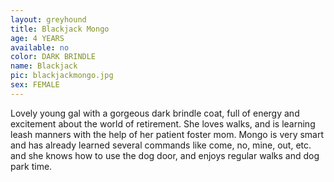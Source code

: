 ```yaml
---
layout: greyhound
title: Blackjack Mongo
age: 4 YEARS
available: no
color: DARK BRINDLE
name: Blackjack
pic: blackjackmongo.jpg
sex: FEMALE
---
```


Lovely young gal with a gorgeous dark brindle coat, full of energy and excitement about the world of
retirement. She loves walks, and is learning leash manners with the help of her patient foster mom. Mongo is very smart
and has already learned several commands like come, no, mine, out, etc. and she knows how to use the dog door, and
enjoys regular walks and dog park time.
